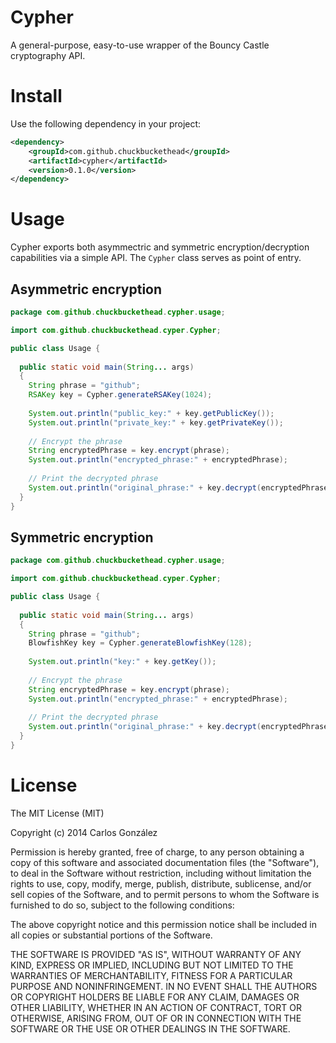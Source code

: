 # Cypher

A general-purpose, easy-to-use wrapper of the Bouncy Castle cryptography API.

# Install

Use the following dependency in your project:

```xml
<dependency>
	<groupId>com.github.chuckbuckethead</groupId>
	<artifactId>cypher</artifactId>
	<version>0.1.0</version>
</dependency>
```

# Usage

Cypher exports both asymmectric and symmetric encryption/decryption capabilities via a simple API. The `Cypher` class serves as point of entry.

## Asymmetric encryption

```java
package com.github.chuckbuckethead.cypher.usage;

import com.github.chuckbuckethead.cyper.Cypher;

public class Usage {
  
  public static void main(String... args)
  {
    String phrase = "github";
    RSAKey key = Cypher.generateRSAKey(1024);
    
    System.out.println("public_key:" + key.getPublicKey());
    System.out.println("private_key:" + key.getPrivateKey());
    
    // Encrypt the phrase
    String encryptedPhrase = key.encrypt(phrase);
    System.out.println("encrypted_phrase:" + encryptedPhrase);
    
    // Print the decrypted phrase
    System.out.println("original_phrase:" + key.decrypt(encryptedPhrase));
  }
}
```

## Symmetric encryption

```java
package com.github.chuckbuckethead.cypher.usage;

import com.github.chuckbuckethead.cyper.Cypher;

public class Usage {
  
  public static void main(String... args)
  {
    String phrase = "github";
    BlowfishKey key = Cypher.generateBlowfishKey(128);
    
    System.out.println("key:" + key.getKey());
    
    // Encrypt the phrase
    String encryptedPhrase = key.encrypt(phrase);
    System.out.println("encrypted_phrase:" + encryptedPhrase);
    
    // Print the decrypted phrase
    System.out.println("original_phrase:" + key.decrypt(encryptedPhrase));
  }
}
```

# License

The MIT License (MIT)

Copyright (c) 2014 Carlos González

Permission is hereby granted, free of charge, to any person obtaining a copy of
this software and associated documentation files (the "Software"), to deal in
the Software without restriction, including without limitation the rights to
use, copy, modify, merge, publish, distribute, sublicense, and/or sell copies of
the Software, and to permit persons to whom the Software is furnished to do so,
subject to the following conditions:

The above copyright notice and this permission notice shall be included in all
copies or substantial portions of the Software.

THE SOFTWARE IS PROVIDED "AS IS", WITHOUT WARRANTY OF ANY KIND, EXPRESS OR
IMPLIED, INCLUDING BUT NOT LIMITED TO THE WARRANTIES OF MERCHANTABILITY,
FITNESS FOR A PARTICULAR PURPOSE AND NONINFRINGEMENT. IN NO EVENT SHALL THE
AUTHORS OR COPYRIGHT HOLDERS BE LIABLE FOR ANY CLAIM, DAMAGES OR OTHER
LIABILITY, WHETHER IN AN ACTION OF CONTRACT, TORT OR OTHERWISE, ARISING FROM,
OUT OF OR IN CONNECTION WITH THE SOFTWARE OR THE USE OR OTHER DEALINGS IN THE
SOFTWARE.
